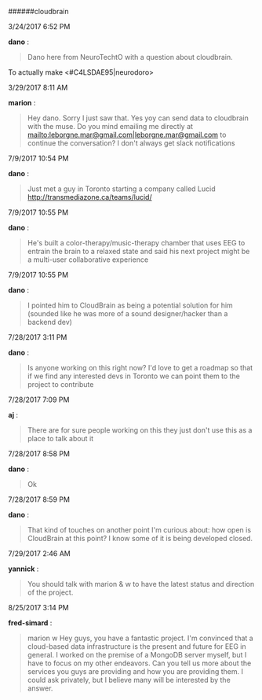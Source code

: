 ######cloudbrain

3/24/2017 6:52 PM

 **dano** :

 >Dano here from NeuroTechtO with a question about cloudbrain.

> 


> 
To actually make <#C4LSDAE95|neurodoro>

3/29/2017 8:11 AM

 **marion** :

 >Hey dano. Sorry I just saw that. Yes yoy can send data to cloudbrain with the muse. Do you mind emailing me directly at <mailto:leborgne.mar@gmail.com|leborgne.mar@gmail.com> to continue the conversation? I don't always get slack notifications 

7/9/2017 10:54 PM

 **dano** :

 >Just met a guy in Toronto starting a company called Lucid <http://transmediazone.ca/teams/lucid/>

7/9/2017 10:55 PM

 **dano** :

 >He's built a color-therapy/music-therapy chamber that uses EEG to entrain the brain to a relaxed state and said his next project might be a multi-user collaborative experience

7/9/2017 10:55 PM

 **dano** :

 >I pointed him to CloudBrain as being a potential solution for him (sounded like he was more of a sound designer/hacker than a backend dev)

7/28/2017 3:11 PM

 **dano** :

 >Is anyone working on this right now? I'd love to get a roadmap so that if we find any interested devs in Toronto we can point them to the project to contribute

7/28/2017 7:09 PM

 **aj** :

 >There are for sure people working on this they just don't use this as a place to talk about it

7/28/2017 8:58 PM

 **dano** :

 >Ok

7/28/2017 8:59 PM

 **dano** :

 >That kind of touches on another point I'm curious about: how open is CloudBrain at this point? I know some of it is being developed closed.

7/29/2017 2:46 AM

 **yannick** :

 >You should talk with marion &amp; w to have the latest status and direction of the project.

8/25/2017 3:14 PM

 **fred-simard** :

 >marion w Hey guys, you have a fantastic project. I'm convinced that a cloud-based data infrastructure is the present and future for EEG in general. I worked on the premise of a MongoDB server myself, but I have to focus on my other endeavors. Can you tell us more about the services you guys are providing and how you are providing them. I could ask privately, but I believe many will be interested by the answer.

